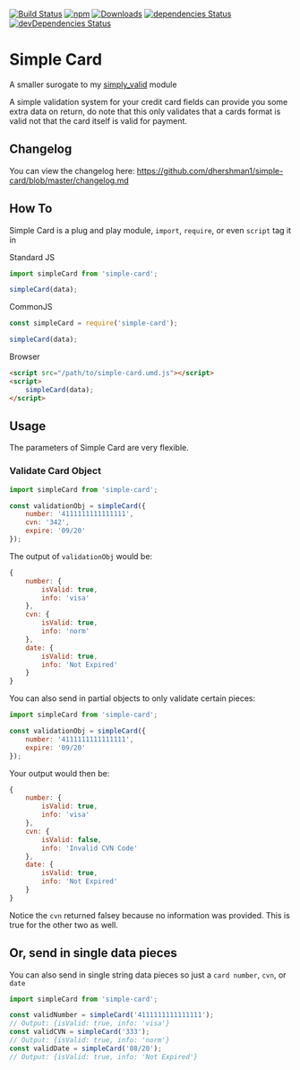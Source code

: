 [![Build Status](https://travis-ci.org/dhershman1/simple-card.svg?branch=master)](https://travis-ci.org/dhershman1/simple-card)
[![npm](https://img.shields.io/npm/v/simple-card.svg?style=flat)](https://www.npmjs.com/package/simple-card) [![Downloads](https://img.shields.io/npm/dm/simple-card.svg?style=flat)](https://www.npmjs.com/package/simple-card) [![dependencies Status](https://david-dm.org/dhershman1/simple-card/status.svg)](https://david-dm.org/dhershman1/simple-card) [![devDependencies Status](https://david-dm.org/dhershman1/simple-card/dev-status.svg)](https://david-dm.org/dhershman1/simple-card?type=dev)

# Simple Card

A smaller surogate to my [simply_valid](https://github.com/dhershman1/simply_valid) module

A simple validation system for your credit card fields can provide you some extra data on return, do note that this only validates that a cards format is valid not that the card itself is valid for payment.

## Changelog

You can view the changelog here: https://github.com/dhershman1/simple-card/blob/master/changelog.md

## How To

Simple Card is a plug and play module, `import`, `require`, or even `script` tag it in

Standard JS
```js
import simpleCard from 'simple-card';

simpleCard(data);
```

CommonJS
```js
const simpleCard = require('simple-card');

simpleCard(data);
```

Browser
```html
<script src="/path/to/simple-card.umd.js"></script>
<script>
	simpleCard(data);
</script>
```

## Usage

The parameters of Simple Card are very flexible.

### Validate Card Object

```js
import simpleCard from 'simple-card';

const validationObj = simpleCard({
	number: '4111111111111111',
	cvn: '342',
	expire: '09/20'
});

```

The output of `validationObj` would be:

```js
{
	number: {
		isValid: true,
		info: 'visa'
	},
	cvn: {
		isValid: true,
		info: 'norm'
	},
	date: {
		isValid: true,
		info: 'Not Expired'
	}
}
```

You can also send in partial objects to only validate certain pieces:

```js
import simpleCard from 'simple-card';

const validationObj = simpleCard({
	number: '4111111111111111',
	expire: '09/20'
});
```

Your output would then be:

```js
{
	number: {
		isValid: true,
		info: 'visa'
	},
	cvn: {
		isValid: false,
		info: 'Invalid CVN Code'
	},
	date: {
		isValid: true,
		info: 'Not Expired'
	}
}
```

Notice the `cvn` returned falsey because no information was provided. This is true for the other two as well.

## Or, send in single data pieces

You can also send in single string data pieces so just a `card number`, `cvn`, or `date`

```js
import simpleCard from 'simple-card';

const validNumber = simpleCard('4111111111111111');
// Output: {isValid: true, info: 'visa'}
const validCVN = simpleCard('333');
// Output: {isValid: true, info: 'norm'}
const validDate = simpleCard('08/20');
// Output: {isValid: true, info: 'Not Expired'}
```
